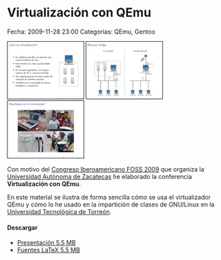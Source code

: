 Virtualización con QEmu
=======================

Fecha: 2009-11-28 23:00
Categorías: QEmu, Gentoo

![Virtualización QEmu 1](virtualizacion-con-qemu/diapositiva-03-small.jpg) ![Virtualización QEmu 2](virtualizacion-con-qemu/diapositiva-14-small.jpg) ![Virtualización QEmu 3](virtualizacion-con-qemu/diapositiva-16-small.jpg)

Con motivo del [Congreso Iberoamericano FOSS 2009](http://www.estudiosdeldesarrollo.net/foss/) que organiza la [Universidad Autónoma de Zacatecas](http://www.uaz.edu.mx/) he elaborado la conferencia **Virtualización con QEmu**.

En este material se ilustra de forma sencilla cómo se usa el virtualizador QEmu y cómo lo he usado en la impartición de clases de GNU/Linux en la [Universidad Tecnológica de Torreón](http://www.utt.edu.mx/).

#### Descargar

* [Presentación 5.5 MB](virtualizacion-con-qemu/virtualizacion-con-qemu.pdf)
* [Fuentes LaTeX 5.5 MB](virtualizacion-con-qemu/virtualizacion-con-qemu.tar.gz)

